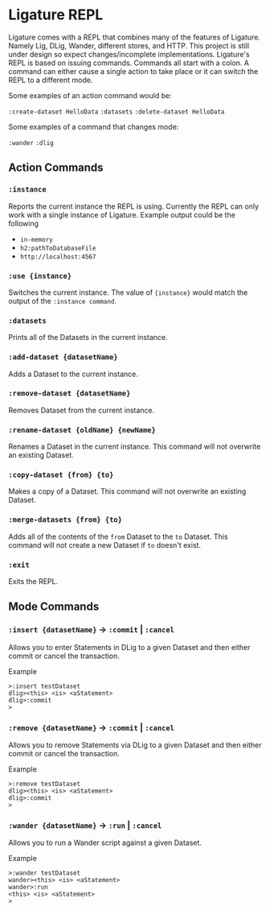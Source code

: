 # Ligature REPL

Ligature comes with a REPL that combines many of the features of Ligature.
Namely Lig, DLig, Wander, different stores, and HTTP.
This project is still under design so expect changes/incomplete implementations.
Ligature's REPL is based on issuing commands.
Commands all start with a colon.
A command can either cause a single action to take place or it can switch the REPL to a different mode.

Some examples of an action command would be:

`:create-dataset HelloData`
`:datasets`
`:delete-dataset HelloData`

Some examples of a command that changes mode:

`:wander`
`:dlig`

## Action Commands

### `:instance`

Reports the current instance the REPL is using.
Currently the REPL can only work with a single instance of Ligature.
Example output could be the following

* `in-memory`
* `h2:pathToDatabaseFile`
* `http://localhost:4567`

### `:use {instance}`

Switches the current instance.
The value of `{instance}` would match the output of the `:instance command`.

### `:datasets`

Prints all of the Datasets in the current instance.

### `:add-dataset {datasetName}`

Adds a Dataset to the current instance.

### `:remove-dataset {datasetName}`

Removes Dataset from the current instance.

### `:rename-dataset {oldName} {newName}`

Renames a Dataset in the current instance.
This command will not overwrite an existing Dataset.

### `:copy-dataset {from} {to}`

Makes a copy of a Dataset.
This command will not overwrite an existing Dataset.

### `:merge-datasets {from} {to}`

Adds all of the contents of the `from` Dataset to the `to` Dataset.
This command will not create a new Dataset if `to` doesn't exist.

### `:exit`

Exits the REPL.

## Mode Commands

### `:insert {datasetName}` -> `:commit` | `:cancel`

Allows you to enter Statements in DLig to a given Dataset and then either commit or cancel the transaction.

Example

```
>:insert testDataset
dlig><this> <is> <aStatement>
dlig>:commit
>
```

### `:remove {datasetName}` -> `:commit` | `:cancel`

Allows you to remove Statements via DLig to a given Dataset and then either commit or cancel the transaction.

Example

```
>:remove testDataset
dlig><this> <is> <aStatement>
dlig>:commit
>
```

### `:wander {datasetName}` -> `:run` | `:cancel`

Allows you to run a Wander script against a given Dataset.

Example

```
>:wander testDataset
wander><this> <is> <aStatement>
wander>:run
<this> <is> <aStatement>
>
```
